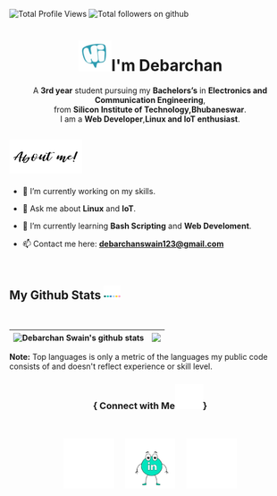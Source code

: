 <!--![Website](https://komarev.com/ghpvc/?username=djswain9&label=Profile%20views&color=0e75b6&style=flat)-->
<!--![Website](https://img.shields.io/github/followers/djswain9?style=social)-->
<p align="left">
<img src="https://komarev.com/ghpvc/?username=djswain9&label=Profile%20views&color=0e75b6&style=flat" alt="Total Profile Views" />
<img src="https://img.shields.io/github/followers/djswain9?style=social" alt="Total followers on github" />
</p>         






<h1 align="center"><img src="https://github.com/djswain9/djswain9/blob/main/gif/hi.webp" 
         alt="Hi"
         height="55"
         width="60" />I'm Debarchan
</h1>

<p align="center">A <strong>3rd year</strong> student pursuing my <strong>Bachelors’s</strong> in <strong>Electronics and Communication Engineering</strong>,<br>from <strong>Silicon Institute of Technology,Bhubaneswar</strong>.<br>I am a <strong>Web Developer</strong>,<strong>Linux and IoT enthusiast</strong>.
</p>




<h2> <img src="https://github.com/djswain9/djswain9/blob/main/gif/aboutMe.webp" height="60" width="130" alt="About Me"/> </h2>


- 🔭 I’m currently working on my skills.

- 💬 Ask me about **Linux** and **IoT**.

- 🌱 I’m currently learning **Bash Scripting** and **Web Develoment**.

- 📫 Contact me here: **debarchanswain123@gmail.com**

<br>




<h2>My Github Stats <img src="https://github.com/djswain9/djswain9/blob/main/gif/stats.webp" height="25" width="30" /></h2>
<br>
  
| <img align="center" src="https://github-readme-stats-pat-3.vercel.app/api?username=djswain9&show_icons=true&include_all_commits=true&theme=radical&hide_border=true" alt="Debarchan Swain's github stats" /> | <img align="center" src="https://github-readme-stats-pat-3.vercel.app/api/top-langs/?username=djswain9&layout=defult&theme=radical&hide_border=true" /> |
| ------------- | ------------- |

**Note:** Top languages is only a metric of the languages my public code consists of and doesn't reflect experience or skill level.
<br>




<h3 align="center">{ Connect with Me<img src="https://github.com/djswain9/djswain9/blob/main/gif/now.webp" height="45" width="50"/>}</h3>
<br>
<p align="center">
<a href="https://twitter.com/DebarchanSwain9" target="_blank"><img align="center" src="https://github.com/djswain9/djswain9/blob/main/gif/twitter.webp" alt="DebarchanSwain9" height="90" width="90" /></a> &nbsp;&nbsp;&nbsp;
<a href="https://www.linkedin.com/in/debarchan-swain-0511a2191/" target="_blank"><img align="center" src="https://github.com/djswain9/djswain9/blob/main/gif/linkedin.webp" alt="Debarchan Swain" height="90" width="90" /></a>&nbsp;&nbsp;&nbsp;&nbsp;
<a href="https://www.instagram.com/debarchan_swain/" target="_blank"><img align="center" src="https://github.com/djswain9/djswain9/blob/main/gif/instagram.webp" alt="debarchan_swain" height="90" width="90" /></a>
</p>

